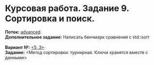 # Курсовая работа. Задание 9. Сортировка и поиск.
**Поток:** <ins>advanced</ins>.</br>**Дополнительное задание:** Написать бенчмарк сравнения с std::sort</br></br>**Вариант №:** <ins><5, 3></ins></br>**Задание:** <Метод сортировки: турнирная. Ключи хранятся вместе с данными>
